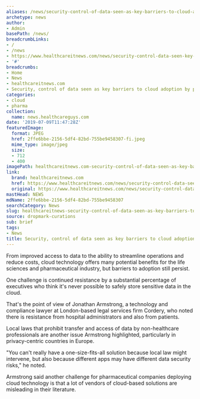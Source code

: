 ```yaml
---
aliases: /news/security-control-of-data-seen-as-key-barriers-to-cloud-adoption-by-pharma
archetype: news
author:
- Admin
basePath: /news/
breadcrumbLinks:
- /
- /news
- https://www.healthcareitnews.com/news/security-control-data-seen-key-barriers-cloud-adoption-pharma
- '#'
breadcrumbs:
- Home
- News
- healthcareitnews.com
- Security, control of data seen as key barriers to cloud adoption by pharma
categories:
- cloud
- pharma
collection:
  name: news.healthcareguys.com
date: '2019-07-09T11:47:28Z'
featuredImage:
  format: JPEG
  href: 2ffe6bbe-2156-5df4-82bd-755be9458307-fi.jpeg
  mime_type: image/jpeg
  size:
  - 712
  - 400
imagePath: healthcareitnews.com-security-control-of-data-seen-as-key-barriers-to-cloud-adoption-by-pharma
link:
  brand: healthcareitnews.com
  href: https://www.healthcareitnews.com/news/security-control-data-seen-key-barriers-cloud-adoption-pharma
  original: https://www.healthcareitnews.com/news/security-control-data-seen-key-barriers-cloud-adoption-pharma
mastHead: NEWS
mdName: 2ffe6bbe-2156-5df4-82bd-755be9458307
searchCategory: News
slug: healthcareitnews-security-control-of-data-seen-as-key-barriers-to-cloud-adoption-by-pharma
source: dropmark-curations
sub: brief
tags:
- News
title: Security, control of data seen as key barriers to cloud adoption by pharma
---
```


From improved access to data to the ability to streamline operations and reduce costs, cloud technology offers many potential benefits for the life sciences and pharmaceutical industry, but barriers to adoption still persist.

One challenge is continued resistance by a substantial percentage of executives who think it's never possible to safely store sensitive data in the cloud.

That's the point of view of Jonathan Armstrong, a technology and compliance lawyer at London-based legal services firm Cordery, who noted there is resistance from hospital administrators and also from patients.

Local laws that prohibit transfer and access of data by non-healthcare professionals are another issue Armstrong highlighted, particularly in privacy-centric countries in Europe.

"You can't really have a one-size-fits-all solution because local law might intervene, but also because different apps may have different data security risks," he noted.

Armstrong said another challenge for pharmaceutical companies deploying cloud technology is that a lot of vendors of cloud-based solutions are misleading in their literature.